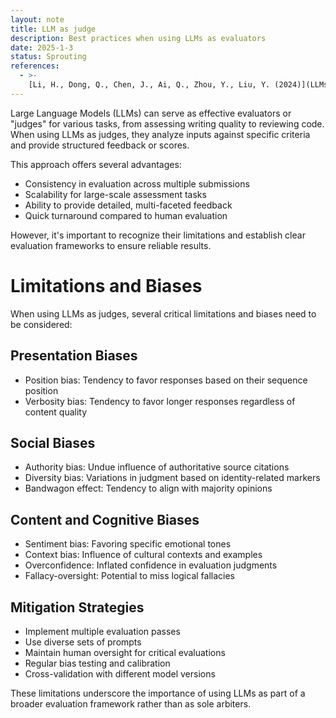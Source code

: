 ```yaml
---
layout: note
title: LLM as judge
description: Best practices when using LLMs as evaluators
date: 2025-1-3
status: Sprouting
references:
  - >-
    [Li, H., Dong, Q., Chen, J., Ai, Q., Zhou, Y., Liu, Y. (2024)](LLMs-as-Judges: A Comprehensive Survey on LLM-based Evaluation Methods. arXiv:2412.05579v1)
---
```


Large Language Models (LLMs) can serve as effective evaluators or "judges" for various tasks, from assessing writing
quality to reviewing code. When using LLMs as judges, they analyze inputs against specific criteria and provide
structured feedback or scores.

This approach offers several advantages:

- Consistency in evaluation across multiple submissions
- Scalability for large-scale assessment tasks
- Ability to provide detailed, multi-faceted feedback
- Quick turnaround compared to human evaluation

However, it's important to recognize their limitations and establish clear evaluation frameworks to ensure reliable
results.

# Limitations and Biases

When using LLMs as judges, several critical limitations and biases need to be considered:

## Presentation Biases
- Position bias: Tendency to favor responses based on their sequence position
- Verbosity bias: Tendency to favor longer responses regardless of content quality

## Social Biases
- Authority bias: Undue influence of authoritative source citations
- Diversity bias: Variations in judgment based on identity-related markers
- Bandwagon effect: Tendency to align with majority opinions

## Content and Cognitive Biases
- Sentiment bias: Favoring specific emotional tones
- Context bias: Influence of cultural contexts and examples
- Overconfidence: Inflated confidence in evaluation judgments
- Fallacy-oversight: Potential to miss logical fallacies

## Mitigation Strategies
- Implement multiple evaluation passes
- Use diverse sets of prompts
- Maintain human oversight for critical evaluations
- Regular bias testing and calibration
- Cross-validation with different model versions

These limitations underscore the importance of using LLMs as part of a broader evaluation framework rather than as sole arbiters.
